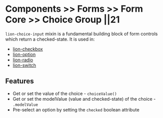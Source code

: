 # Components >> Forms >> Form Core >> Choice Group ||21

`lion-choice-input` mixin is a fundamental building block of form controls which return a checked-state. It is used in:

- [lion-checkbox](../checkbox/)
- [lion-option](../option/)
- [lion-radio](../radio/)
- [lion-switch](../switch/)

## Features

- Get or set the value of the choice - `choiceValue()`
- Get or set the modelValue (value and checked-state) of the choice - `.modelValue`
- Pre-select an option by setting the `checked` boolean attribute
